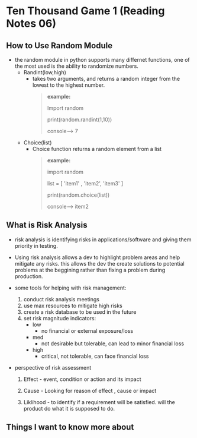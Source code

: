 # Ten Thousand Game 1 (Reading Notes 06)

## How to Use Random Module

- the random module in python supports many differnet functions, one of the most used is the ability to randomize numbers.
    - Randint(low,high)
        - takes two arguments, and returns a random integer from the lowest to the highest number. 
            > **example:**
            >
            >Import random
            >
            > print(random.randint(1,10))
            >
            > console--> 7
    - Choice(list)
        - Choice function returns a random element from a list
            > **example:**
            >
            >import random
            >
            >list = [ 'item1' , 'item2', 'item3' ]
            >
            > print(random.choice(list))
            >
            > console--> item2

## What is Risk Analysis

- risk analysis is identifying risks in applications/software and giving them priority in testing. 

- Using risk analysis allows a dev to highlight problem areas and help mitigate any risks. this allows the dev the create solutions to potential problems at the beggining rather than fixing a problem during production.

- some tools for helping with risk management: 
    1. conduct risk analysis meetings
    2. use max resources to mitigate high risks
    3. create a risk database to be used in the future
    4. set risk magnitude indicators:
        - low 
            - no financial or external exposure/loss
        - med
            - not desirable but tolerable, can lead to minor financial loss
        - high
            - critical, not tolerable, can face financial loss

- perspective of risk assessment
    1. Effect - event, condition or action and its impact
    
    2. Cause - Looking for reason of effect , cause or impact

    3. Liklihood - to identify if a requirement will be 
    satisfied. will the product do what it is supposed to do.








## Things I want to know more about

